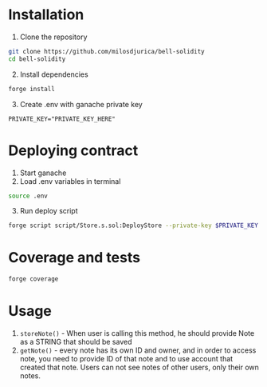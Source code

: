 # Installation

1. Clone the repository

```bash
git clone https://github.com/milosdjurica/bell-solidity
cd bell-solidity
```

2. Install dependencies

```bash
forge install
```

3. Create .env with ganache private key

```
PRIVATE_KEY="PRIVATE_KEY_HERE"
```

# Deploying contract

1. Start ganache
2. Load .env variables in terminal

```bash
source .env
```

3. Run deploy script

```bash
forge script script/Store.s.sol:DeployStore --private-key $PRIVATE_KEY --rpc-url http://127.0.0.1:7545 --broadcast

```

# Coverage and tests

```bash
forge coverage
```

# Usage

1. `storeNote()` - When user is calling this method, he should provide Note as a STRING that should be saved
2. `getNote()` - every note has its own ID and owner, and in order to access note, you need to provide ID of that note and to use account that created that note. Users can not see notes of other users, only their own notes.
